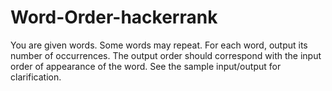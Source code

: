 # Word-Order-hackerrank
You are given  words. Some words may repeat. For each word, output its number of occurrences. The output order should correspond with the input order of appearance of the word. See the sample input/output for clarification.

